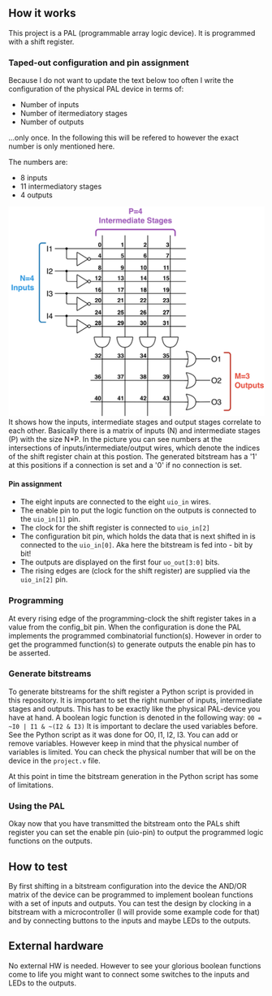 <!---

This file is used to generate your project datasheet. Please fill in the information below and delete any unused
sections.

You can also include images in this folder and reference them in the markdown. Each image must be less than
512 kb in size, and the combined size of all images must be less than 1 MB.
-->

## How it works

This project is a PAL (programmable array logic device). It is programmed with a shift register.

### Taped-out configuration and pin assignment
Because I do not want to update the text below too often I write the configuration of the physical PAL device in terms of:

- Number of inputs
- Number of itermediatory stages
- Number of outputs

...only once. In the following this will be refered to however the exact number is only mentioned here.

The numbers are:

- 8 inputs
- 11 intermediatory stages
- 4 outputs

![Diagram showcasing the relationshiop between inputs, intermediate stages and outputs](images/1.png)
It shows how the inputs, intermediate stages and output stages correlate to each other.
Basically there is a matrix of inputs (N) and intermediate stages (P) with the size N*P.
In the picture you can see numbers at the intersections of inputs/intermediate/output wires, which denote the indices of the shift register chain at this postion. The generated bitstream has a '1' at this positions if a connection is set and a '0' if no connection is set.

#### Pin assignment
- The eight inputs are connected to the eight `uio_in` wires.
- The enable pin to put the logic function on the outputs is connected to the `uio_in[1]` pin.
- The clock for the shift register is connected to `uio_in[2]`
- The configuration bit pin, which holds the data that is next shifted in is connected to the `uio_in[0]`. Aka here the bitstream is fed into - bit by bit!
- The outputs are displayed on the first four `uo_out[3:0]` bits.
- The rising edges are (clock for the shift register) are supplied via the `uio_in[2]` pin.

### Programming
At every rising edge of the programming-clock the shift register takes in a value from the config_bit pin.
When the configuration is done the PAL implements the programmed combinatorial function(s). 
However in order to get the programmed function(s) to generate outputs the enable pin has to be asserted.

### Generate bitstreams
To generate bitstreams for the shift register a Python script is provided in this repository.
It is important to set the right number of inputs, intermediate stages and outputs. 
This has to be exactly like the physical PAL-device you have at hand.
A boolean logic function is denoted in the following way:
`O0 = ~I0 | I1 & ~(I2 & I3)`
It is important to declare the used variables before. See the Python script as it was done for O0, I1, I2, I3.
You can add or remove variables. However keep in mind that the physical number of variables is limited.
You can check the physical number that will be on the device in the `project.v` file.

At this point in time the bitstream generation in the Python script has some of limitations.

### Using the PAL
Okay now that you have transmitted the bitstream onto the PALs shift register you can set the enable pin (uio-pin) to output the programmed logic functions on the outputs.

## How to test

By first shifting in a bitstream configuration into the device the AND/OR matrix of the device can be programmed to implement boolean functions with a set of inputs and outputs. 
You can test the design by clocking in a bitstream with a microcontroller (I will provide some example code for that) and by connecting buttons to the inputs and maybe LEDs to the outputs.

## External hardware

No external HW is needed. However to see your glorious boolean functions come to life you might want to connect some switches to the inputs and LEDs to the outputs. 
